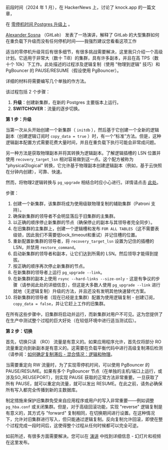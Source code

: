 前段时间（2024 年 1 月），在 HackerNews 上，讨论了 knock.app 的一篇文章，

在 [零停机时间 Postgres 升级上](https://news.ycombinator.com/item?id=38616181) 。

[Alexander Sosna](https://x.com/xxorde) （GitLab） 发表了一场演讲，解释了 GitLab 的大型集群如何在重负载下升级而没有任何停机时间——我强烈建议您看看这项工作

适当的零停机升级背后有很多细节，有很多挑战需要解决，这里我只介绍一个高级计划。它适用于非常大（数十 TiB）的集群，具有许多副本，并且在高 TPS（数十个 10k）下工作。此处描述的过程涉及逻辑复制（使用 "物理到逻辑" 技巧）和 PgBouncer 的 PAUSE/RESUME（假设使用 PgBouncer）。

详细的材料将需要编写几个单独的作方法。

该过程包括 2 个步骤：

1. **升级**：创建新集群，在新的 Postgres 主要版本上运行。
2. **SWITCHOVER**：流量的逐步切换。

**第 1 步：升级**

当第一次从头开始创建一个新集群（ `initdb` ），然后基于它创建一个全新的逻辑副本（创建逻辑订阅时 `copy_data = true` ）时，有一个“标准”方法。但是，这种逻辑副本配置方式需要花费大量时间，并且在重负载下执行可能会非常成问题。

另一种方法是获取物理副本并将其转换为逻辑副本。了解逻辑插槽的 LSN 位置并使用 `recovery_target_lsn` 相对容易做到这一点。这个配方被称为 "physical2logical" 转换，它允许基于物理副本创建逻辑副本（例如，基于云快照在分钟内创建），可靠、快速。

然而，将物理2逻辑转换与 `pg_upgrade` 相结合时应小心进行。详情请点击 [此处](https://www.postgresql.org/message-id/flat/20230217075433.u5mjly4d5cr4hcfe%40jrouhaud)。

步骤：

1. 创建一个新集群，该集群将成为使用级联物理复制的辅助集群（Patroni 支持）。
2. 确保新集群的领导者不会明显落后于旧集群的主集群。
3. 以正确的顺序停止新集群的节点（确保停止的副本与其领导者完全同步）。
4. 在旧集群的主集群上，创建一个逻辑槽和发布 `FOR ALL TABLES`（这不需要表级锁，因此我们不需要低lock_timeout和重试）并记住槽的位置。
5. 重新配置新集群的领导者，将 `recovery_target_lsn` 设置为记住的插槽的 LSN，并禁用 `restore_command`。
6. 启动新集群的领导者和副本，让它们达到所需的 LSN。然后领导才能得到提拔。
7. 按正确的顺序再次停止新集群的节点。
8. 在新集群的领导者上运行 `pg_upgrade --link`。
9. 在新集群的副本上使用 `rsync --hard-links --size-only` - 这是有争议的步骤（请参阅此处的详细信息），但这是大多数人使用 `pg_upgrade --link` 进行就地（无逻辑复制）升级的方法，并且还没有发明其他快速替代方案。
10. 将新集群的领导者（现在已经是主集群）配置为使用逻辑复制 - 创建订阅，`copy_data = false`，并让它赶上工作的旧集群。

在所有这些步骤中，旧集群将启动并运行，而新集群对用户不可见。这为您提供了在生产中测试整个过程的巨大好处（在较低环境中进行适当测试后）。

**第 2 步：切换**

首先，切换只读 （RO） 流量是有意义的。如果应用程序允许，首先仅将部分 RO 流量重定向到新副本是有意义的。这需要在负载平衡代码中进行高级复制滞后检测（请参阅：[如何确定复制滞后 - 混合情况：逻辑和物理]()。

当需要重定向 RW 流量时，为了实现零停机时间，可以使用 PgBouncer 的 PAUSE/RESUME。如果有多个 PgBouncer 节点（在单独的主机/端口上运行，或涉及SO_REUSEPORT），则实现 PAUSE 获取的正常方法非常重要。一旦获取了所有 PAUSE，就可以重定向流量，就可以发出 RESUME。在此之前，请务必确保所有写入都完全传播到新的主数据库。

制定措施来保护旧集群免受来自应用程序或用户的写入非常重要——例如调整 `pg_hba.conf` 或关闭集群。但是，对于高级回滚功能，实现 "reverse" 逻辑复制是有意义的，其方式与 "forward" 复制相同，在切换期间进行设置。在这种情况下，允许对旧集群进行写入，但只能通过逻辑复制。反向复制允许回滚，即使在整个过程完成一段时间后，这使得整个过程从任何时候都可以完全可逆。

如前所述，有很多方面需要解决。您可以在 [演讲](https://www.postgresql.eu/events/pgconfeu2023/schedule/session/4791-how-we-execute-postgresql-major-upgrades-at-gitlab-with-zero-downtime/) 中找到详细信息 - 幻灯片和视频 在这里发布。
